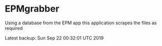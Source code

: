 # EPMgrabber
Using a database from the EPM app this application scrapes the files as required


Latest backup: Sun Sep 22 00:32:01 UTC 2019
